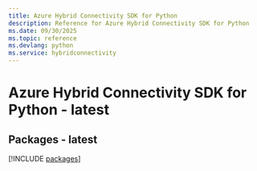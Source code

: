 ```yaml
---
title: Azure Hybrid Connectivity SDK for Python
description: Reference for Azure Hybrid Connectivity SDK for Python
ms.date: 09/30/2025
ms.topic: reference
ms.devlang: python
ms.service: hybridconnectivity
---
```

# Azure Hybrid Connectivity SDK for Python - latest
## Packages - latest
[!INCLUDE [packages](hybrid-connectivity-index.md)]